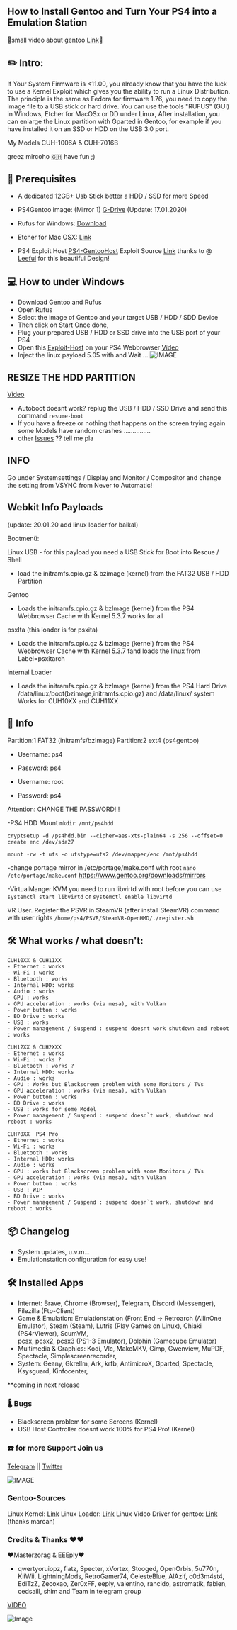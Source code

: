 ## How to Install Gentoo and Turn Your PS4 into a Emulation Station

🎥small video about gentoo [Link](https://mega.nz/#!VRUC1QCJ!98DfDKPPToQzAPEzLDwbWUE2d9xmLmWs6XnfH_iFbaM)🎥

## ✏️  Intro:
If Your System Firmware is <11.00, you already know that you have the luck to use a Kernel Exploit which gives you the ability to run a Linux Distribution. 
The principle is the same as Fedora for firmware 1.76, you need to copy the image file to a USB stick or hard drive. You can use the tools "RUFUS" (GUI) in Windows, Etcher for MacOSx or DD under Linux, After installation, you can enlarge the Linux partition with Gparted in Gentoo, for example if you have installed it on an SSD or HDD on the USB 3.0 port.

My Models CUH-1006A & CUH-7016B


greez mircoho 🇨🇭
have fun ;)

## 💾 Prerequisites
- A dedicated 12GB+ Usb Stick better a HDD / SSD for more Speed

- PS4Gentoo image: (Mirror 1) [G-Drive](https://drive.google.com/uc?id=1o5zYErfHAeZnOR1beeN4syeuKW77VDjA&export=download) (Update: 17.01.2020)
 - Rufus for Windows: [Download](https://github.com/pbatard/rufus/releases/download/v3.8/rufus-3.8.exe)
 - Etcher for Mac OSX: [Link](https://www.balena.io/etcher/)

- PS4 Exploit Host [PS4-GentooHost](https://ps4gentoo.github.io)
Exploit Source [Link](https://gbatemp.net/threads/release-leeful-exploit-host-menu-for-self-host-and-esp-devices.534441/) thanks to @ [Leeful](https://gbatemp.net/members/leeful.371378/) for this beautiful Design!

## 💻 How to under Windows
- Download Gentoo and Rufus
- Open Rufus
- Select the image of Gentoo and your target USB / HDD / SDD Device 
- Then click on Start Once done, 
- Plug your prepared USB / HDD or SSD drive into the USB port of your PS4 
- Open this [Exploit-Host](https://ps4gentoo.github.io) on your PS4 Webbrowser  [Video](https://mega.nz/#!sIFEkQpD!kMGyF0fku_1DmN65nmr80DQDtGrW5Sa2_TsaBpLVjSk)
- Inject the linux payload 5.05 with and Wait ...
![IMAGE](https://github.com/ps4gentoo/ps4gentoo.github.io/blob/master/about/img/exploit.jpg?raw=true)


## RESIZE THE HDD PARTITION 
[Video](https://mega.nz/embed#!1MlBBCIR!0ga5sVYVD9r8TcFzwkCIif6CsNicDFDWqr_Yy1mjSGc)
- Autoboot doesnt  work? replug the USB / HDD / SSD Drive and send this command ``` resume-boot ```
- If you have a freeze or nothing that happens on the screen trying again some Models have random crashes ...............
- other [Issues](https://github.com/ps4gentoo/ps4gentoo.github.io/issues) ?? tell me pla

## INFO

Go under Systemsettings / Display and Monitor / Compositor and change the setting from 
VSYNC from Never to Automatic!


## Webkit Info Payloads 
(update: 20.01.20 add linux loader for baikal)

Bootmenü:

Linux USB - for this payload you need a USB Stick for Boot into Rescue / Shell
- load the initramfs.cpio.gz & bzimage (kernel) from the FAT32 USB / HDD Partition

Gentoo 
- Loads the initramfs.cpio.gz & bzImage (kernel) from the PS4 Webbrowser Cache with Kernel 5.3.7
works for all


psxIta (this loader is for psxita)
- Loads the initramfs.cpio.gz & bzImage (kernel) from the PS4 Webbrowser Cache with Kernel 5.3.7 fand loads the linux from Label=psxitarch

Internal Loader
- Loads the initramfs.cpio.gz & bzImage (kernel) from the PS4 Hard Drive /data/linux/boot(bzimage,initramfs.cpio.gz) and /data/linux/ system
Works for CUH10XX and CUH11XX


## 📍 Info 
Partition:1 FAT32 (initramfs/bzImage)
Partition:2 ext4 (ps4gentoo)
 
- Username: ps4
- Password: ps4


- Username: root
- Password: ps4

Attention: CHANGE THE PASSWORD!!!

-PS4 HDD Mount
```mkdir /mnt/ps4hdd ```

```cryptsetup -d /ps4hdd.bin --cipher=aes-xts-plain64 -s 256 --offset=0 create enc /dev/sda27```

```mount -rw -t ufs -o ufstype=ufs2 /dev/mapper/enc /mnt/ps4hdd```

-change portage mirror in /etc/portage/make.conf with root 
```nano /etc/portage/make.conf```
https://www.gentoo.org/downloads/mirrors

-VirtualManger KVM you need to run libvirtd with root before you can use
```systemctl start libvirtd``` or ```systemctl enable libvirtd```

VR User. Register the PSVR in SteamVR (after install SteamVR) command with user rights 
``` /home/ps4/PSVR/SteamVR-OpenHMD/./register.sh ```

## 🛠 What works / what doesn't:
```
CUH10XX & CUH11XX
- Ethernet : works
- Wi-Fi : works
- Bluetooth : works
- Internal HDD: works 
- Audio : works
- GPU : works
- GPU acceleration : works (via mesa), with Vulkan
- Power button : works
- BD Drive : works
- USB : works 
- Power management / Suspend : suspend doesnt work shutdown and reboot : works

CUH12XX & CUH2XXX
- Ethernet : works
- Wi-Fi : works ?
- Bluetooth : works ?
- Internal HDD: works
- Audio : works
- GPU : Works but Blackscreen problem with some Monitors / TVs 
- GPU acceleration : works (via mesa), with Vulkan 
- Power button : works
- BD Drive : works
- USB : works for some Model
- Power management / Suspend : suspend doesn`t work, shutdown and reboot : works

CUH70XX  PS4 Pro
- Ethernet : works
- Wi-Fi : works 
- Bluetooth : works
- Internal HDD: works 
- Audio : works
- GPU : works but Blackscreen problem with some Monitors / TVs
- GPU acceleration : works (via mesa), with Vulkan
- Power button : works
- USB : WIP
- BD Drive : works
- Power management / Suspend : suspend doesn`t work, shutdown and reboot : works
```

## 📦 Changelog

- System updates, u.v.m...
- Emulationstation configuration for easy use!

## 🛠 Installed Apps

- Internet:
Brave, Chrome (Browser), Telegram, Discord (Messenger), Filezilla (Ftp-Client)  
- Game & Emulation:
Emulationstation (Front End -> Retroarch (AllinOne Emulator), Steam (Steam),
Lutris (Play Games on Linux), Chiaki (PS4rViewer), ScumVM,  
pcsx, pcsx2, pcsx3 (PS1-3 Emulator), Dolphin (Gamecube Emulator)
- Multimedia & Graphics:
Kodi, Vlc, MakeMKV, Gimp, Gwenview, MuPDF, Spectacle, Simplescreenrecorder,
- System:
Geany, Gkrellm, Ark, krfb, AntimicroX, Gparted, Spectacle, Ksysguard, Kinfocenter,  

**coming in next release

### 🌡 Bugs  

- Blackscreen problem for some Screens (Kernel)
- USB Host Controller doesnt work 100% for PS4 Pro! (Kernel)

### ☎️ for more Support Join us

[Telegram](https://t.me/ps4linux4homebrews)
  ||  [Twitter](twitter.com/mircoho)
  
  
![IMAGE](https://github.com/ps4gentoo/ps4gentoo.github.io/blob/master/about/img/asd.jpeg?raw=true)


### Gentoo-Sources
Linux Kernel: [Link](https://github.com/ps4gentoo/ps4-linux)
Linux Loader: [Link](https://github.com/ps4gentoo/PS4-Linux-Loader)
Linux Video Driver for gentoo: [Link](https://github.com/ps4gentoo/ps4-overlay) (thanks marcan)


### Credits & Thanks ❤️❤️
❤️Masterzorag & EEEply❤️
- qwertyoruiopz, flatz, Specter, xVortex, Stooged, OpenOrbis, 5u770n, KiiWii, LightningMods, RetroGamer74, CelesteBlue, AlAzif, c0d3m4st4, EdiTzZ, Zecoxao, Zer0xFF, eeply, valentino, rancido, astromatik, fabien, cedsaill, shim and  Team in telegram group 


[VIDEO](https://mega.nz/#!EdNRwKKR!HclUbtz11KUpOlTe4DYZuQZPgJj1uXBwclpx89W3m4c)

![Image](https://github.com/ps4gentoo/ps4gentoo.github.io/blob/master/about/img/gentoo1.png?raw=true)
